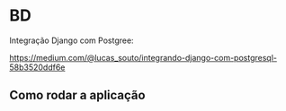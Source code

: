 # BD

Integração Django com Postgree:

https://medium.com/@lucas_souto/integrando-django-com-postgresql-58b3520ddf6e


## Como rodar a aplicação

